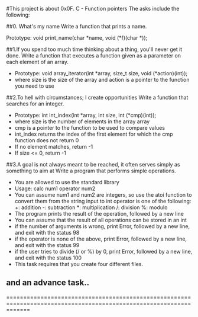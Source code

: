#This project is about 0x0F. C - Function pointers
The asks include the following:

##0. What's my name
Write a function that prints a name.

Prototype: void print_name(char *name, void (*f)(char *));

##1.If you spend too much time thinking about a thing, you'll never get it done.
Write a function that executes a function given as a parameter on each element of an array.

* Prototype: void array_iterator(int *array, size_t size, void (*action)(int));
* where size is the size of the array
 and action is a pointer to the function you need to use

##2.To hell with circumstances; I create opportunities
Write a function that searches for an integer.

* Prototype: int int_index(int *array, int size, int (*cmp)(int));
* where size is the number of elements in the array array
* cmp is a pointer to the function to be used to compare values
* int_index returns the index of the first element for which the cmp function does not return 0
* If no element matches, return -1
* If size <= 0, return -1

##3.A goal is not always meant to be reached, it often serves simply as something to aim at
Write a program that performs simple operations.

* You are allowed to use the standard library
* Usage: calc num1 operator num2
* You can assume num1 and num2 are integers, so use the atoi function to convert them from the string input to int
 operator is one of the following:
       +: addition
       -: subtraction
       *: multiplication
       /: division
       %: modulo
* The program prints the result of the operation, followed by a new line
* You can assume that the result of all operations can be stored in an int
* if the number of arguments is wrong, print Error, followed by a new line, and exit with the status 98
* if the operator is none of the above, print Error, followed by a new line, and exit with the status 99
* if the user tries to divide (/ or %) by 0, print Error, followed by a new line, and exit with the status 100
* This task requires that you create four different files.

## and an advance task..

===================================================================================================================
